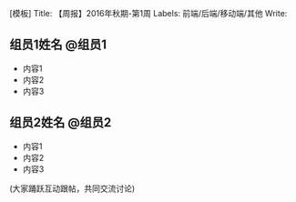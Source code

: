 [模板]
Title: 【周报】2016年秋期-第1周
Labels: 前端/后端/移动端/其他
Write: 

## 组员1姓名 @组员1
* 内容1
* 内容2
* 内容3

## 组员2姓名 @组员2
* 内容1
* 内容2
* 内容3

(大家踊跃互动跟帖，共同交流讨论)
